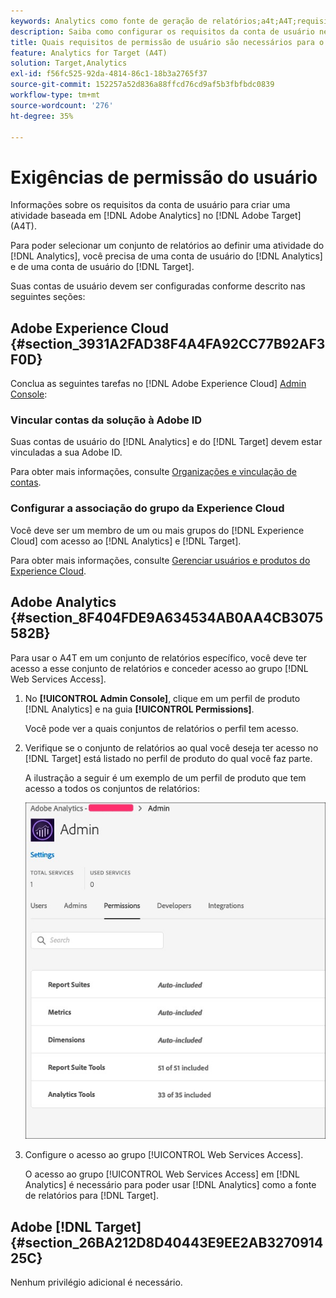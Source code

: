 ```yaml
---
keywords: Analytics como fonte de geração de relatórios;a4t;A4T;requisitos
description: Saiba como configurar os requisitos da conta de usuário necessários para criar uma atividade baseada em Adobe Analytics no Adobe [!DNL Target] usando o Analytics for [!DNL Target] (A4T).
title: Quais requisitos de permissão de usuário são necessários para o A4T?
feature: Analytics for Target (A4T)
solution: Target,Analytics
exl-id: f56fc525-92da-4814-86c1-18b3a2765f37
source-git-commit: 152257a52d836a88ffcd76cd9af5b3fbfbdc0839
workflow-type: tm+mt
source-wordcount: '276'
ht-degree: 35%

---
```


# Exigências de permissão do usuário

Informações sobre os requisitos da conta de usuário para criar uma atividade baseada em [!DNL Adobe Analytics] no [!DNL Adobe Target] (A4T).

Para poder selecionar um conjunto de relatórios ao definir uma atividade do [!DNL Analytics], você precisa de uma conta de usuário do [!DNL Analytics] e de uma conta de usuário do [!DNL Target].

Suas contas de usuário devem ser configuradas conforme descrito nas seguintes seções:

## Adobe Experience Cloud {#section_3931A2FAD38F4A4FA92CC77B92AF3F0D}

Conclua as seguintes tarefas no [!DNL Adobe Experience Cloud] [Admin Console](https://adminconsole.adobe.com):

### Vincular contas da solução à Adobe ID

Suas contas de usuário do [!DNL Analytics] e do [!DNL Target] devem estar vinculadas a sua Adobe ID.

Para obter mais informações, consulte [Organizações e vinculação de contas](https://experienceleague.adobe.com/docs/core-services/interface/administration/organizations.html?lang=en).

### Configurar a associação do grupo da Experience Cloud

Você deve ser um membro de um ou mais grupos do [!DNL Experience Cloud] com acesso ao [!DNL Analytics] e [!DNL Target].

Para obter mais informações, consulte [Gerenciar usuários e produtos do Experience Cloud](https://experienceleague.adobe.com/docs/core-services/interface/manage-users-and-products/admin-getting-started.html).

## Adobe Analytics {#section_8F404FDE9A634534AB0AA4CB3075582B}

Para usar o A4T em um conjunto de relatórios específico, você deve ter acesso a esse conjunto de relatórios e conceder acesso ao grupo [!DNL Web Services Access].

1. No **[!UICONTROL Admin Console]**, clique em um perfil de produto [!DNL Analytics] e na guia **[!UICONTROL Permissions]**.

   Você pode ver a quais conjuntos de relatórios o perfil tem acesso.

1. Verifique se o conjunto de relatórios ao qual você deseja ter acesso no [!DNL Target] está listado no perfil de produto do qual você faz parte.

   A ilustração a seguir é um exemplo de um perfil de produto que tem acesso a todos os conjuntos de relatórios:

   ![guia Permissão de Admin Console](/help/main/c-integrating-target-with-mac/a4t/assets/permissions-tab.png)

1. Configure o acesso ao grupo [!UICONTROL Web Services Access].

   O acesso ao grupo [!UICONTROL Web Services Access] em [!DNL Analytics] é necessário para poder usar [!DNL Analytics] como a fonte de relatórios para [!DNL Target].


## Adobe [!DNL Target] {#section_26BA212D8D40443E9EE2AB327091425C}

Nenhum privilégio adicional é necessário.
